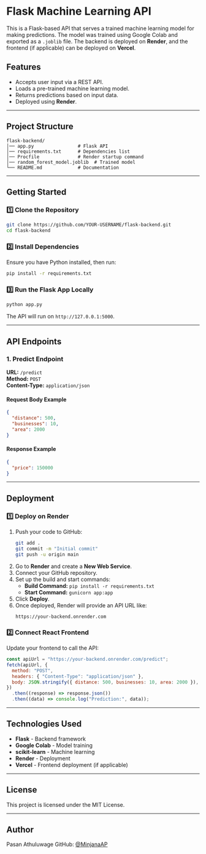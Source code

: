 # Flask Machine Learning API

This is a Flask-based API that serves a trained machine learning model for making predictions. The model was trained using Google Colab and exported as a `.joblib` file. The backend is deployed on **Render**, and the frontend (if applicable) can be deployed on **Vercel**.

## Features
- Accepts user input via a REST API.
- Loads a pre-trained machine learning model.
- Returns predictions based on input data.
- Deployed using **Render**.

---

## Project Structure
```
flask-backend/
│── app.py                # Flask API
│── requirements.txt      # Dependencies list
│── Procfile              # Render startup command
│── random_forest_model.joblib  # Trained model
└── README.md             # Documentation
```

---

## Getting Started

### 1️⃣ Clone the Repository
```bash
git clone https://github.com/YOUR-USERNAME/flask-backend.git
cd flask-backend
```

### 2️⃣ Install Dependencies
Ensure you have Python installed, then run:
```bash
pip install -r requirements.txt
```

### 3️⃣ Run the Flask App Locally
```bash
python app.py
```
The API will run on `http://127.0.0.1:5000`.

---

## API Endpoints

### **1. Predict Endpoint**
**URL:** `/predict`  
**Method:** `POST`  
**Content-Type:** `application/json`  

#### **Request Body Example**
```json
{
  "distance": 500,
  "businesses": 10,
  "area": 2000
}
```

#### **Response Example**
```json
{
  "price": 150000
}
```

---

## Deployment

### **1️⃣ Deploy on Render**
1. Push your code to GitHub:
   ```bash
   git add .
   git commit -m "Initial commit"
   git push -u origin main
   ```
2. Go to **Render** and create a **New Web Service**.
3. Connect your GitHub repository.
4. Set up the build and start commands:
   - **Build Command:** `pip install -r requirements.txt`
   - **Start Command:** `gunicorn app:app`
5. Click **Deploy**.
6. Once deployed, Render will provide an API URL like:
   ```
   https://your-backend.onrender.com
   ```

### **2️⃣ Connect React Frontend**
Update your frontend to call the API:
```javascript
const apiUrl = "https://your-backend.onrender.com/predict";
fetch(apiUrl, {
  method: "POST",
  headers: { "Content-Type": "application/json" },
  body: JSON.stringify({ distance: 500, businesses: 10, area: 2000 }),
})
  .then((response) => response.json())
  .then((data) => console.log("Prediction:", data));
```

---

## Technologies Used
- **Flask** - Backend framework
- **Google Colab** - Model training
- **scikit-learn** - Machine learning
- **Render** - Deployment
- **Vercel** - Frontend deployment (if applicable)

---

## License
This project is licensed under the MIT License.

---

## Author
Pasan Athuluwage 
GitHub: [@MinjanaAP](https://github.com/MinjanaAP)